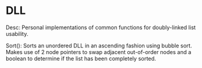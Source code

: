 # DLL
Desc: Personal implementations of common functions for doubly-linked list usability.

Sort():
Sorts an unordered DLL in an ascending fashion using bubble sort.
Makes use of 2 node pointers to swap adjacent out-of-order nodes and a boolean to determine if the list has been completely sorted.
